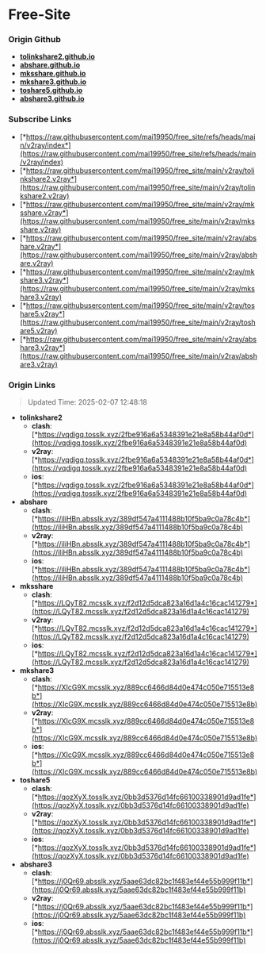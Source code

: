 # Free-Site

### Origin Github

- [**tolinkshare2.github.io**](https://github.com/tolinkshare2/tolinkshare2.github.io)
- [**abshare.github.io**](https://github.com/abshare/abshare.github.io)
- [**mksshare.github.io**](https://github.com/mksshare/mksshare.github.io)
- [**mkshare3.github.io**](https://github.com/mkshare3/mkshare3.github.io)
- [**toshare5.github.io**](https://github.com/toshare5/toshare5.github.io)
- [**abshare3.github.io**](https://github.com/abshare3/abshare3.github.io)

### Subscribe Links

- [*https://raw.githubusercontent.com/mai19950/free_site/refs/heads/main/v2ray/index*](https://raw.githubusercontent.com/mai19950/free_site/refs/heads/main/v2ray/index)
- [*https://raw.githubusercontent.com/mai19950/free_site/main/v2ray/tolinkshare2.v2ray*](https://raw.githubusercontent.com/mai19950/free_site/main/v2ray/tolinkshare2.v2ray)
- [*https://raw.githubusercontent.com/mai19950/free_site/main/v2ray/mksshare.v2ray*](https://raw.githubusercontent.com/mai19950/free_site/main/v2ray/mksshare.v2ray)
- [*https://raw.githubusercontent.com/mai19950/free_site/main/v2ray/abshare.v2ray*](https://raw.githubusercontent.com/mai19950/free_site/main/v2ray/abshare.v2ray)
- [*https://raw.githubusercontent.com/mai19950/free_site/main/v2ray/mkshare3.v2ray*](https://raw.githubusercontent.com/mai19950/free_site/main/v2ray/mkshare3.v2ray)
- [*https://raw.githubusercontent.com/mai19950/free_site/main/v2ray/toshare5.v2ray*](https://raw.githubusercontent.com/mai19950/free_site/main/v2ray/toshare5.v2ray)
- [*https://raw.githubusercontent.com/mai19950/free_site/main/v2ray/abshare3.v2ray*](https://raw.githubusercontent.com/mai19950/free_site/main/v2ray/abshare3.v2ray)

### Origin Links

> Updated Time: 2025-02-07 12:48:18

- **tolinkshare2**
  - **clash**: [*https://vqdigq.tosslk.xyz/2fbe916a6a5348391e21e8a58b44af0d*](https://vqdigq.tosslk.xyz/2fbe916a6a5348391e21e8a58b44af0d)
  - **v2ray**: [*https://vqdigq.tosslk.xyz/2fbe916a6a5348391e21e8a58b44af0d*](https://vqdigq.tosslk.xyz/2fbe916a6a5348391e21e8a58b44af0d)
  - **ios**: [*https://vqdigq.tosslk.xyz/2fbe916a6a5348391e21e8a58b44af0d*](https://vqdigq.tosslk.xyz/2fbe916a6a5348391e21e8a58b44af0d)
- **abshare**
  - **clash**: [*https://iliHBn.absslk.xyz/389df547a4111488b10f5ba9c0a78c4b*](https://iliHBn.absslk.xyz/389df547a4111488b10f5ba9c0a78c4b)
  - **v2ray**: [*https://iliHBn.absslk.xyz/389df547a4111488b10f5ba9c0a78c4b*](https://iliHBn.absslk.xyz/389df547a4111488b10f5ba9c0a78c4b)
  - **ios**: [*https://iliHBn.absslk.xyz/389df547a4111488b10f5ba9c0a78c4b*](https://iliHBn.absslk.xyz/389df547a4111488b10f5ba9c0a78c4b)
- **mksshare**
  - **clash**: [*https://LQyT82.mcsslk.xyz/f2d12d5dca823a16d1a4c16cac141279*](https://LQyT82.mcsslk.xyz/f2d12d5dca823a16d1a4c16cac141279)
  - **v2ray**: [*https://LQyT82.mcsslk.xyz/f2d12d5dca823a16d1a4c16cac141279*](https://LQyT82.mcsslk.xyz/f2d12d5dca823a16d1a4c16cac141279)
  - **ios**: [*https://LQyT82.mcsslk.xyz/f2d12d5dca823a16d1a4c16cac141279*](https://LQyT82.mcsslk.xyz/f2d12d5dca823a16d1a4c16cac141279)
- **mkshare3**
  - **clash**: [*https://XIcG9X.mcsslk.xyz/889cc6466d84d0e474c050e715513e8b*](https://XIcG9X.mcsslk.xyz/889cc6466d84d0e474c050e715513e8b)
  - **v2ray**: [*https://XIcG9X.mcsslk.xyz/889cc6466d84d0e474c050e715513e8b*](https://XIcG9X.mcsslk.xyz/889cc6466d84d0e474c050e715513e8b)
  - **ios**: [*https://XIcG9X.mcsslk.xyz/889cc6466d84d0e474c050e715513e8b*](https://XIcG9X.mcsslk.xyz/889cc6466d84d0e474c050e715513e8b)
- **toshare5**
  - **clash**: [*https://qozXyX.tosslk.xyz/0bb3d5376d14fc66100338901d9ad1fe*](https://qozXyX.tosslk.xyz/0bb3d5376d14fc66100338901d9ad1fe)
  - **v2ray**: [*https://qozXyX.tosslk.xyz/0bb3d5376d14fc66100338901d9ad1fe*](https://qozXyX.tosslk.xyz/0bb3d5376d14fc66100338901d9ad1fe)
  - **ios**: [*https://qozXyX.tosslk.xyz/0bb3d5376d14fc66100338901d9ad1fe*](https://qozXyX.tosslk.xyz/0bb3d5376d14fc66100338901d9ad1fe)
- **abshare3**
  - **clash**: [*https://j0Qr69.absslk.xyz/5aae63dc82bc1f483ef44e55b999f11b*](https://j0Qr69.absslk.xyz/5aae63dc82bc1f483ef44e55b999f11b)
  - **v2ray**: [*https://j0Qr69.absslk.xyz/5aae63dc82bc1f483ef44e55b999f11b*](https://j0Qr69.absslk.xyz/5aae63dc82bc1f483ef44e55b999f11b)
  - **ios**: [*https://j0Qr69.absslk.xyz/5aae63dc82bc1f483ef44e55b999f11b*](https://j0Qr69.absslk.xyz/5aae63dc82bc1f483ef44e55b999f11b)
